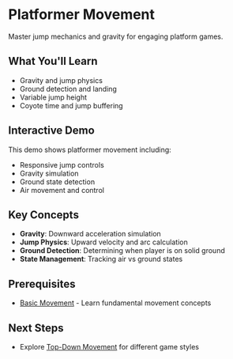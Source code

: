 # Platformer Movement

Master jump mechanics and gravity for engaging platform games.

## What You'll Learn

- Gravity and jump physics
- Ground detection and landing
- Variable jump height
- Coyote time and jump buffering

## Interactive Demo

This demo shows platformer movement including:
- Responsive jump controls
- Gravity simulation
- Ground state detection
- Air movement and control

<!-- start-embed-demo-/gdEmbed/exports/web/?category=movement&scene=platformer_movement -->
<!-- end-embed-godot -->

## Key Concepts

- **Gravity**: Downward acceleration simulation
- **Jump Physics**: Upward velocity and arc calculation
- **Ground Detection**: Determining when player is on solid ground
- **State Management**: Tracking air vs ground states

## Prerequisites

- [Basic Movement](../basic_movement/) - Learn fundamental movement concepts

## Next Steps

- Explore [Top-Down Movement](../top_down_movement/) for different game styles
